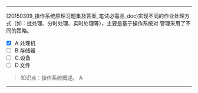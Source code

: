 ---
(20150309_操作系统原理习题集及答案_笔试必需品_doc)实现不同的作业处理方式（如：批处理、分时处理、实时处理等），主要是基于操作系统对
管理采用了不同的策略。
- [x] A.处理机 
- [ ] B.存储器 
- [ ] C.设备 
- [ ] D.文件

> 知识点：操作系统概述。
> A

---